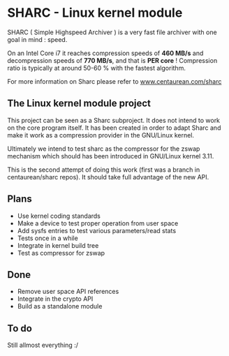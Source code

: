 SHARC - Linux kernel module
===========================

SHARC ( Simple Highspeed Archiver ) is a very fast file archiver with one goal in mind : speed. 

On an Intel Core i7 it reaches compression speeds of <b>460 MB/s</b> and decompression speeds of <b>770 MB/s</b>, and that is <b>PER core</b> !
Compression ratio is typically at around 50-60 % with the fastest algorithm.

For more information on Sharc please refer to www.centaurean.com/sharc

The Linux kernel module project
-------------------------------

This project can be seen as a Sharc subproject. It does not intend to work on the core program itself.
It has been created in order to adapt Sharc and make it work as a compression provider in the GNU/Linux kernel.

Ultimately we intend to test sharc as the compressor for the zswap mechanism which should has been introduced in GNU/Linux kernel 3.11.

This is the second attempt of doing this work (first was a branch in centaurean/sharc repos). It should take full advantage of the new API.

Plans
-----

* Use kernel coding standards
* Make a device to test proper operation from user space
* Add sysfs entries to test various parameters/read stats    
* Tests once in a while
* Integrate in kernel build tree  
* Test as compressor for zswap  

Done
----
* Remove user space API references
* Integrate in the crypto API
* Build as a standalone module

To do
-----

Still allmost everything :/

